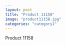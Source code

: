 ```yaml
---
layout: post
title: "Product 11158"
image: "product11158.jpg"
categories: "category1"
---
```

Product 11158
